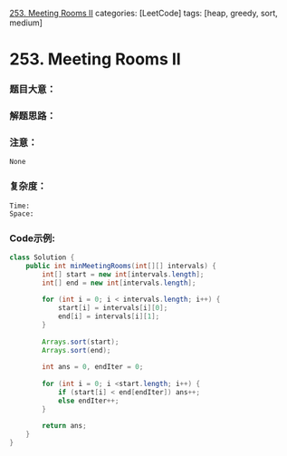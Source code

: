 [253. Meeting Rooms II](https://leetcode.com/problems/meeting-rooms-ii/)
categories: [LeetCode]
tags: [heap, greedy, sort, medium] 
# 253. Meeting Rooms II

### 题目大意：
    
### 解题思路：

### 注意：
    None
### 复杂度：
    Time:
    Space: 
### Code示例:
```Java
class Solution {
    public int minMeetingRooms(int[][] intervals) {
        int[] start = new int[intervals.length];
        int[] end = new int[intervals.length];
        
        for (int i = 0; i < intervals.length; i++) {
            start[i] = intervals[i][0];
            end[i] = intervals[i][1];
        }
        
        Arrays.sort(start);
        Arrays.sort(end);
        
        int ans = 0, endIter = 0;
        
        for (int i = 0; i <start.length; i++) {
            if (start[i] < end[endIter]) ans++;
            else endIter++;
        }
        
        return ans;
    }
}
```
